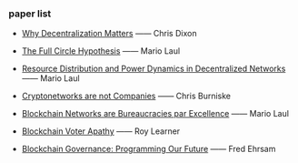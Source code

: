 ### paper list

- [Why Decentralization Matters](https://medium.com/s/story/why-decentralization-matters-5e3f79f7638e) —— Chris Dixon

- [The Full Circle Hypothesis](https://medium.com/@mariolaul/the-full-circle-hypothesis-8537604b5a01) —— Mario Laul

- [Resource Distribution and Power Dynamics in Decentralized Networks](https://medium.com/@mariolaul/resource-distribution-and-power-dynamics-in-decentralized-networks-ab0610bee6e1) —— Mario Laul

- [Cryptonetworks are not Companies](https://medium.com/@cburniske/cryptonetworks-are-not-companies-a307ad6a61ae) —— Chris Burniske

- [Blockchain Networks are Bureaucracies par Excellence](https://medium.com/@mariolaul/blockchains-are-bureaucracies-par-excellence-db39cfda7ea9)  —— Mario Laul 

- [Blockchain Voter Apathy](https://medium.com/wave-financial/blockchain-voter-apathy-69a1570e2af3) —— Roy Learner 

- [Blockchain Governance: Programming Our Future](https://medium.com/@FEhrsam/blockchain-governance-programming-our-future-c3bfe30f2d74) —— Fred Ehrsam
